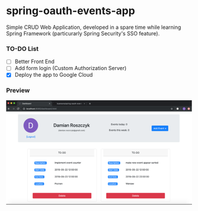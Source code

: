 # spring-oauth-events-app

Simple CRUD Web Application, developed in a spare time while learning Spring Framework (particurarly Spring Security's SSO feature).

### TO-DO List

- [ ] Better Front End
- [ ] Add form login (Custom Authorization Server)
- [X] Deploy the app to Google Cloud

### Preview
![alt text](https://raw.githubusercontent.com/buensons/spring-oauth-events-app/master/screenshot.png)
